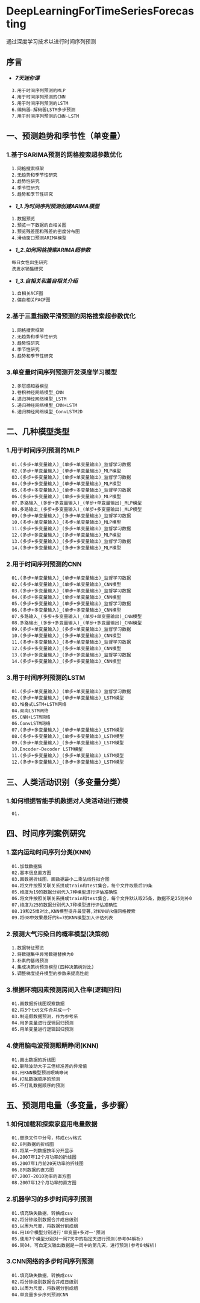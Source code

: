 # DeepLearningForTimeSeriesForecasting
通过深度学习技术以进行时间序列预测
## 序言  
+ ***7天迷你课***  
```
  3.用于时间序列预测的MLP  
  4.用于时间序列预测的CNN  
  5.用于时间序列预测的LSTM  
  6.编码器-解码器LSTM多步预测  
  7.用于时间序列预测的CNN-LSTM  
```  
## 一、预测趋势和季节性（单变量）
### 1.基于SARIMA预测的网格搜索超参数优化  
```
  1.网格搜索框架  
  2.无趋势和季节性研究  
  3.趋势性研究  
  4.季节性研究  
  5.趋势和季节性研究  
```  
+ ***1_1.为时间序列预测创建ARIMA模型***  
```
  1.数据预览  
  2.预览一下数据的自相关图  
  3.预览残差图和残差的密度分布图  
  4.滑动窗口预测ARIMA模型  
```  
+ ***1_2.如何网格搜索ARIMA超参数***  
```
  每日女性出生研究  
  洗发水销售研究  
```
+ ***1_3.自相关和篇自相关介绍***  
```
  1.自相关ACF图  
  2.偏自相关PACF图  
``` 
### 2.基于三重指数平滑预测的网格搜索超参数优化 
```
  1.网格搜索框架  
  2.无趋势和季节性研究  
  3.趋势性研究  
  4.季节性研究  
  5.趋势和季节性研究  
```  
### 3.单变量时间序列预测开发深度学习模型  
```
  2.多层感知器模型  
  3.卷积神经网络模型_CNN  
  4.递归神经网络模型_LSTM  
  5.递归神经网络模型_CNN+LSTM  
  6.递归神经网络模型_ConvLSTM2D  
```
## 二、几种模型类型
### 1.用于时间序列预测的MLP
```
  01.(多步+单变量输入)_(单步+单变量输出)_监督学习数据
  02.(多步+单变量输入)_(单步+单变量输出)_MLP模型
  03.(多步+多变量输入)_(单步+单变量输出)_监督学习数据
  04.(多步+多变量输入)_(单步+单变量输出)_MLP模型
  05.(多步+多变量输入)_(单步+多变量输出)_监督学习数据
  06.(多步+多变量输入)_(单步+多变量输出)_MLP模型
  07.多路输入_(多步+多变量输入)_(单步+单变量输出)_MLP模型
  08.多路输出_(多步+多变量输入)_(单步+多变量输出)_MLP模型
  09.(多步+单变量输入)_(多步+单变量输出)_监督学习数据
  10.(多步+单变量输入)_(多步+单变量输出)_MLP模型
  11.(多步+多变量输入)_(多步+单变量输出)_监督学习数据
  12.(多步+多变量输入)_(多步+单变量输出)_MLP模型
  13.(多步+多变量输入)_(多步+多变量输出)_监督学习数据
  14.(多步+多变量输入)_(多步+多变量输出)_MLP模型
```
### 2.用于时间序列预测的CNN
```
  01.(多步+单变量输入)_(单步+单变量输出)_监督学习数据
  02.(多步+单变量输入)_(单步+单变量输出)_CNN模型
  03.(多步+多变量输入)_(单步+单变量输出)_监督学习数据
  04.(多步+多变量输入)_(单步+单变量输出)_CNN模型
  05.(多步+多变量输入)_(单步+多变量输出)_监督学习数据
  06.(多步+多变量输入)_(单步+多变量输出)_CNN模型
  07.多路输入_(多步+多变量输入)_(单步+单变量输出)_CNN模型
  08.多路输出_(多步+多变量输入)_(单步+多变量输出)_CNN模型
  09.(多步+单变量输入)_(多步+单变量输出)_监督学习数据
  10.(多步+单变量输入)_(多步+单变量输出)_CNN模型
  11.(多步+多变量输入)_(多步+单变量输出)_监督学习数据
  12.(多步+多变量输入)_(多步+单变量输出)_CNN模型
  13.(多步+多变量输入)_(多步+多变量输出)_监督学习数据
  14.(多步+多变量输入)_(多步+多变量输出)_CNN模型
```
### 3.用于时间序列预测的LSTM
```
  01.(多步+单变量输入)_(单步+单变量输出)_监督学习数据
  02.(多步+单变量输入)_(单步+单变量输出)_LSTM模型
  03.堆叠式LSTM+LSTM网络
  04.双向LSTM网络
  05.CNN+LSTM网络
  06.ConvLSTM网络
  07.(多步+多变量输入)_(单步+单变量输出)_LSTM模型
  08.(多步+多变量输入)_(单步+多变量输出)_LSTM模型
  09.(多步+单变量输入)_(多步+单变量输出)_LSTM模型
  10.Encoder-Decoder LSTM模型
  11.(多步+多变量输入)_(多步+单变量输出)_LSTM模型
  12.(多步+多变量输入)_(多步+多变量输出)_LSTM模型
```
## 三、人类活动识别（多变量分类）
### 1.如何根据智能手机数据对人类活动进行建模
```
  01.
```
## 四、时间序列案例研究
### 1.室内运动时间序列分类(KNN)
```
  01.加载数据集
  02.基本信息直方图
  03.画数据折线图，画数据最小二乘法线性拟合图
  04.将文件按照关联关系拼成train和test集合，每个文件取最后19条
  05.维度为19的数据分别代入7种模型进行评估准确性
  06.将文件按照关联关系拼成train和test集合，每个文件默认取25条，数据不足25则补0
  07.维度为25的数据分别代入7种模型进行评估准确性
  08.19和25维对比,KNN模型提升最显著,对KNN的k值网格搜索
  09.将08中效果最好的k=7的KNN模型加入评估列表
```
### 2.预测大气污染日的概率模型(决策树)
```
  1.数据特征预览
  2.将数据集中异常数据替换为0
  3.朴素的基线预测
  4.集成决策树预测模型(四种决策树对比)
  5.调整梯度提升模型的参数来提高性能
```
### 3.根据环境因素预测房间入住率(逻辑回归)
```
  01.画数据折线图观察数据
  02.将3个txt文件合并成一个
  03.制造假数据预测，作为参考系
  04.用多变量进行逻辑回归预测
  05.用单变量进行逻辑回归预测
```
### 4.使用脑电波预测眼睛睁闭(KNN)
```
  01.画出数据的折线图
  02.删除波动大于三倍标准差的异常值
  03.用KNN模型预测眼睛睁闭
  04.打乱数据顺序的预测
  05.不打乱数据顺序的预测
```
## 五、预测用电量（多变量，多步骤）
### 1.如何加载和探索家庭用电量数据
```
  01.替换文件中分号，转成csv格式
  02.8列数据的折线图
  03.将某一列数据按年分开显示
  04.2007年12个月功率的折线图
  05.2007年1月前20天功率的折线图
  06.8列数据的直方图
  07.2007-2010功率的直方图
  08.2007年12个月功率的直方图
```
### 2.机器学习的多步时间序列预测
```
  01.填充缺失数据，转换成csv
  02.将分钟级别数据合并成日级别
  03.以周为尺度，将数据分割成组
  04.用10个模型分别进行'单变量+多对一'预测
  05.使用7个模型分别对一周7天中的指定天进行预测(参考04解析)
  06.同04，可自定义输出数据是一周中的第几天，进行预测(参考04解析)
```
### 3.CNN网络的多步时间序列预测
```
  01.填充缺失数据，转换成csv
  02.将分钟级别数据合并成日级别
  03.以周为尺度，将数据分割成组
  04.单变量多步序列预测CNN
```